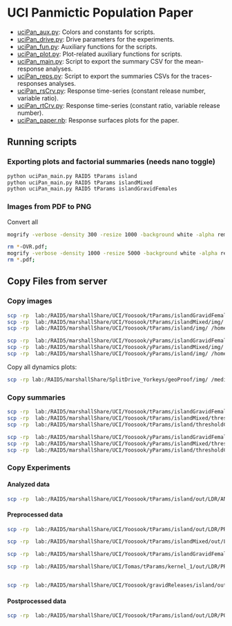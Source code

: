 # UCI Panmictic Population Paper

* [uciPan_aux.py](./uciPan_aux.py): Colors and constants for scripts.
* [uciPan_drive.py](./uciPan_drive.py): Drive parameters for the experiments.
* [uciPan_fun.py](./uciPan_fun.py): Auxiliary functions for the scripts.
* [uciPan_plot.py](./uciPan_plot.py): Plot-related auxiliary functions for scripts.
* [uciPan_main.py](./uciPan_main.py): Script to export the summary CSV for the mean-response analyses.
* [uciPan_reps.py](./uciPan_reps.py): Script to export the summaries CSVs for the traces-responses analyses.
* [uciPan_rsCrv.py](./uciPan_rsCrv.py): Response time-series (constant release number, variable ratio).
* [uciPan_rtCrv.py](./uciPan_rtCrv.py): Response time-series (constant ratio, variable release number).
* [uciPan_paper.nb](./uciPan_paper.nb): Response surfaces plots for the paper.


## Running scripts

### Exporting plots and factorial summaries (needs nano toggle)

```bash
python uciPan_main.py RAID5 tParams island
python uciPan_main.py RAID5 tParams islandMixed
python uciPan_main.py RAID5 tParams islandGravidFemales
```
### Images from PDF to PNG

Convert all

```bash
mogrify -verbose -density 300 -resize 1000 -background white -alpha remove -alpha off -format png ./*.pdf
```

```bash
rm *-OVR.pdf;
mogrify -verbose -density 1000 -resize 5000 -background white -alpha remove -alpha off -format png ./*.pdf;
rm *.pdf;
```

## Copy Files from server

### Copy images

```bash
scp -rp  lab:/RAID5/marshallShare/UCI/Yoosook/tParams/islandGravidFemales/img/ /home/chipdelmal/Desktop/Panmictic/tParams/islandGravidFemales/;\
scp -rp  lab:/RAID5/marshallShare/UCI/Yoosook/tParams/islandMixed/img/ /home/chipdelmal/Desktop/Panmictic/tParams/islandMixed/;\
scp -rp  lab:/RAID5/marshallShare/UCI/Yoosook/tParams/island/img/ /home/chipdelmal/Desktop/Panmictic/tParams/island/;

scp -rp  lab:/RAID5/marshallShare/UCI/Yoosook/yParams/islandGravidFemales/img/ /home/chipdelmal/Desktop/Panmictic/yParams/islandGravidFemales/;\
scp -rp  lab:/RAID5/marshallShare/UCI/Yoosook/yParams/islandMixed/img/ /home/chipdelmal/Desktop/Panmictic/yParams/islandMixed/;\
scp -rp  lab:/RAID5/marshallShare/UCI/Yoosook/yParams/island/img/ /home/chipdelmal/Desktop/Panmictic/yParams/island/;
```

Copy all dynamics plots:

```bash
scp -rp lab:/RAID5/marshallShare/SplitDrive_Yorkeys/geoProof/img/ /media/chipdelmal/cache/Sims/SplitDrive_Yorkeys/
```

### Copy summaries

```bash
scp -rp  lab:/RAID5/marshallShare/UCI/Yoosook/tParams/islandGravidFemales/thresholdCrosses.csv /home/chipdelmal/Desktop/Panmictic/tParams/islandGravidFemales/;\
scp -rp  lab:/RAID5/marshallShare/UCI/Yoosook/tParams/islandMixed/thresholdCrosses.csv /home/chipdelmal/Desktop/Panmictic/tParams/islandMixed/;\
scp -rp  lab:/RAID5/marshallShare/UCI/Yoosook/tParams/island/thresholdCrosses.csv /home/chipdelmal/Desktop/Panmictic/tParams/island/

scp -rp  lab:/RAID5/marshallShare/UCI/Yoosook/yParams/islandGravidFemales/thresholdCrosses.csv /home/chipdelmal/Desktop/Panmictic/yParams/islandGravidFemales/;\
scp -rp  lab:/RAID5/marshallShare/UCI/Yoosook/yParams/islandMixed/thresholdCrosses.csv /home/chipdelmal/Desktop/Panmictic/yParams/islandMixed/;\
scp -rp  lab:/RAID5/marshallShare/UCI/Yoosook/yParams/island/thresholdCrosses.csv /home/chipdelmal/Desktop/Panmictic/yParams/island/
```

### Copy Experiments

#### Analyzed data

```bash
scp -rp  lab:/RAID5/marshallShare/UCI/Yoosook/tParams/island/out/LDR/ANALYZED/ /home/chipdelmal/Desktop/Panmictic/tParams/island/out/LDR/ANALYZED/
```

#### Preprocessed data

```bash
scp -rp  lab:/RAID5/marshallShare/UCI/Yoosook/tParams/island/out/LDR/PREPROCESS/*.lzma /media/chipdelmal/cache/Sims/Panmictic/tParams/island/out/LDR/PREPROCESS

scp -rp  lab:/RAID5/marshallShare/UCI/Yoosook/tParams/islandMixed/out/LDR/PREPROCESS/*.lzma /media/chipdelmal/cache/Sims/Panmictic/tParams/islandMixed/out/LDR/PREPROCESS

scp -rp  lab:/RAID5/marshallShare/UCI/Yoosook/tParams/islandGravidFemales/out/LDR/PREPROCESS/*.lzma /media/chipdelmal/cache/Sims/Panmictic/tParams/islandGravidFemales/out/LDR/PREPROCESS

scp -rp  lab:/RAID5/marshallShare/UCI/Tomas/tParams/kernel_1/out/LDR/PREPROCESS/*.lzma /media/chipdelmal/cache/Sims/Tomas/tParams/kernel_1/out/LDR/PREPROCESS


scp -rp  lab:/RAID5/marshallShare/UCI/Yoosook/gravidReleases/island/out/LDR/PREPROCESS/*.lzma /media/chipdelmal/cache/Sims/Panmictic/gravidReleases/island/out/LDR/PREPROCESS
```

#### Postprocessed data

```bash
scp -rp  lab:/RAID5/marshallShare/UCI/Yoosook/tParams/island/out/LDR/POSTPROCESS/ /media/chipdelmal/cache/Sims/Panmictic/tParams/island/out/LDR/
```
